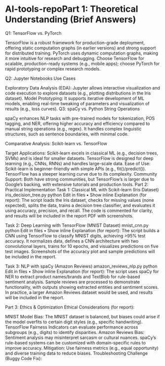 # AI-tools-repoPart 1: Theoretical Understanding (Brief Answers)
Q1: TensorFlow vs. PyTorch

TensorFlow is a robust framework for production-grade deployment, offering static computation graphs (in earlier versions) and strong support for distributed training. PyTorch uses dynamic computation graphs, making it more intuitive for research and debugging. Choose TensorFlow for scalable, production-ready systems (e.g., mobile apps); choose PyTorch for rapid prototyping or complex research models.

Q2: Jupyter Notebooks Use Cases

Exploratory Data Analysis (EDA): Jupyter allows interactive visualization and code execution to explore datasets (e.g., plotting distributions in the Iris dataset).
Model Prototyping: It supports iterative development of ML models, enabling real-time tweaking of parameters and visualization of results (e.g., loss curves).
Q3: spaCy vs. Python String Operations

spaCy enhances NLP tasks with pre-trained models for tokenization, POS tagging, and NER, offering higher accuracy and efficiency compared to manual string operations (e.g., regex). It handles complex linguistic structures, such as sentence boundaries, with minimal code.

Comparative Analysis: Scikit-learn vs. TensorFlow

Target Applications: Scikit-learn excels in classical ML (e.g., decision trees, SVMs) and is ideal for smaller datasets. TensorFlow is designed for deep learning (e.g., CNNs, RNNs) and handles large-scale data.
Ease of Use: Scikit-learn is beginner-friendly with simple APIs (e.g., fit()/predict()). TensorFlow has a steeper learning curve due to its complexity.
Community Support: Both have strong communities, but TensorFlow’s is larger due to Google’s backing, with extensive tutorials and production tools.
Part 2: Practical Implementation
Task 1: Classical ML with Scikit-learn (Iris Dataset)
iris_decision_tree.py
python
Edit in files
•
Show inline
Explanation (for report): The script loads the Iris dataset, checks for missing values (none expected), splits the data, trains a decision tree classifier, and evaluates it using accuracy, precision, and recall. The code is commented for clarity, and results will be included in the report PDF with screenshots.

Task 2: Deep Learning with TensorFlow (MNIST Dataset)
mnist_cnn.py
python
Edit in files
•
Show inline
Explanation (for report): The script builds a CNN using TensorFlow to classify MNIST digits, achieving >95% test accuracy. It normalizes data, defines a CNN architecture with two convolutional layers, trains for 10 epochs, and visualizes predictions on five test images. Screenshots of the accuracy plot and sample predictions will be included in the report.

Task 3: NLP with spaCy (Amazon Reviews)
amazon_reviews_nlp.py
python
Edit in files
•
Show inline
Explanation (for report): The script uses spaCy for NER to extract product names/brands and TextBlob for rule-based sentiment analysis. Sample reviews are processed to demonstrate functionality, with outputs showing extracted entities and sentiment scores. In practice, a larger Amazon Reviews dataset would be used, and results will be included in the report.

Part 3: Ethics & Optimization
Ethical Considerations (for report):

MNIST Model Bias: The MNIST dataset is balanced, but biases could arise if the model overfits to certain digit styles (e.g., specific handwriting). TensorFlow Fairness Indicators can evaluate performance across subgroups (e.g., digits) to identify disparities.
Amazon Reviews Bias: Sentiment analysis may misinterpret sarcasm or cultural nuances. spaCy’s rule-based systems can be customized with domain-specific rules to improve accuracy.
Mitigation: Use fairness metrics (e.g., equal opportunity) and diverse training data to reduce biases.
Troubleshooting Challenge (Buggy Code Fix):


